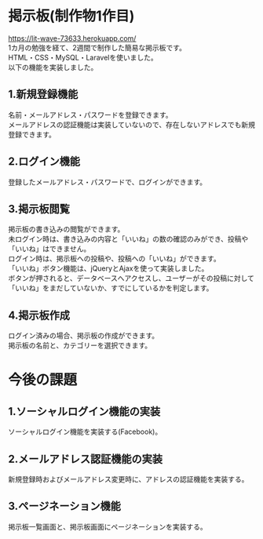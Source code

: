 # 掲示板(制作物1作目)
https://lit-wave-73633.herokuapp.com/  
1カ月の勉強を経て、2週間で制作した簡易な掲示板です。  
HTML・CSS・MySQL・Laravelを使いました。  
以下の機能を実装しました。  

##  1.新規登録機能  
名前・メールアドレス・パスワードを登録できます。  
メールアドレスの認証機能は実装していないので、存在しないアドレスでも新規登録できます。  
 
##  2.ログイン機能  
登録したメールアドレス・パスワードで、ログインができます。  

##  3.掲示板閲覧  
掲示板の書き込みの閲覧ができます。  
未ログイン時は、書き込みの内容と「いいね」の数の確認のみができ、投稿や「いいね」はできません。  
ログイン時は、掲示板への投稿や、投稿への「いいね」ができます。  
「いいね」ボタン機能は、jQueryとAjaxを使って実装しました。  
ボタンが押されると、データベースへアクセスし、ユーザーがその投稿に対して「いいね」をまだしていないか、すでにしているかを判定します。  
 
##  4.掲示板作成  
ログイン済みの場合、掲示板の作成ができます。  
掲示板の名前と、カテゴリーを選択できます。

#  今後の課題
##  1.ソーシャルログイン機能の実装
ソーシャルログイン機能を実装する(Facebook)。

##  2.メールアドレス認証機能の実装
新規登録時およびメールアドレス変更時に、アドレスの認証機能を実装する。

##  3.ページネーション機能
掲示板一覧画面と、掲示板画面にページネーションを実装する。
